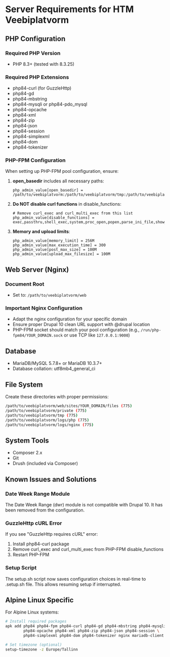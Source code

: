 # Server Requirements for HTM Veebiplatvorm

## PHP Configuration

### Required PHP Version
- PHP 8.3+ (tested with 8.3.25)

### Required PHP Extensions
- php84-curl (for GuzzleHttp)
- php84-gd
- php84-mbstring
- php84-mysqli or php84-pdo_mysql
- php84-opcache
- php84-xml
- php84-zip
- php84-json
- php84-session
- php84-simplexml
- php84-dom
- php84-tokenizer

### PHP-FPM Configuration
When setting up PHP-FPM pool configuration, ensure:

1. **open_basedir** includes all necessary paths:
   ```
   php_admin_value[open_basedir] = /path/to/veebiplatvorm:/path/to/veebiplatvorm/tmp:/path/to/veebiplatvorm/logs:/path/to/veebiplatvorm/private:/tmp:/usr/share/php84
   ```

2. **Do NOT disable curl functions** in disable_functions:
   ```
   # Remove curl_exec and curl_multi_exec from this list
   php_admin_value[disable_functions] = exec,passthru,shell_exec,system,proc_open,popen,parse_ini_file,show_source
   ```

3. **Memory and upload limits**:
   ```
   php_admin_value[memory_limit] = 256M
   php_admin_value[max_execution_time] = 300
   php_admin_value[post_max_size] = 100M
   php_admin_value[upload_max_filesize] = 100M
   ```

## Web Server (Nginx)

### Document Root
- Set to: `/path/to/veebiplatvorm/web`

### Important Nginx Configuration
- Adapt the nginx configuration for your specific domain
- Ensure proper Drupal 10 clean URL support with @drupal location
- PHP-FPM socket should match your pool configuration (e.g., `/run/php-fpm84/YOUR_DOMAIN.sock` or use TCP like `127.0.0.1:9000`)

## Database
- MariaDB/MySQL 5.7.8+ or MariaDB 10.3.7+
- Database collation: utf8mb4_general_ci

## File System
Create these directories with proper permissions:
```bash
/path/to/veebiplatvorm/web/sites/YOUR_DOMAIN/files (775)
/path/to/veebiplatvorm/private (775)
/path/to/veebiplatvorm/tmp (775)
/path/to/veebiplatvorm/logs/php (775)
/path/to/veebiplatvorm/logs/nginx (775)
```

## System Tools
- Composer 2.x
- Git
- Drush (included via Composer)

## Known Issues and Solutions

### Date Week Range Module
The Date Week Range (dwr) module is not compatible with Drupal 10. It has been removed from the configuration.

### GuzzleHttp cURL Error
If you see "GuzzleHttp requires cURL" error:
1. Install php84-curl package
2. Remove curl_exec and curl_multi_exec from PHP-FPM disable_functions
3. Restart PHP-FPM

### Setup Script
The setup.sh script now saves configuration choices in real-time to .setup.sh file. This allows resuming setup if interrupted.

## Alpine Linux Specific
For Alpine Linux systems:
```bash
# Install required packages
apk add php84 php84-fpm php84-curl php84-gd php84-mbstring php84-mysqli \
        php84-opcache php84-xml php84-zip php84-json php84-session \
        php84-simplexml php84-dom php84-tokenizer nginx mariadb-client composer git

# Set timezone (optional)
setup-timezone -z Europe/Tallinn
```